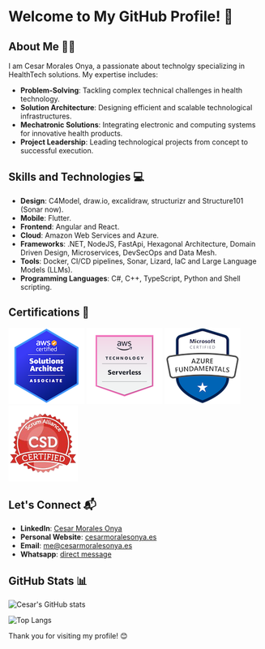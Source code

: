 # Welcome to My GitHub Profile! 👋

## About Me 🙋🏽

I am Cesar Morales Onya, a passionate about technolgy specializing in HealthTech solutions. My expertise includes:

- **Problem-Solving**: Tackling complex technical challenges in health technology.
- **Solution Architecture**: Designing efficient and scalable technological infrastructures.
- **Mechatronic Solutions**: Integrating electronic and computing systems for innovative health products.
- **Project Leadership**: Leading technological projects from concept to successful execution.

## Skills and Technologies 💻

- **Design**: C4Model, draw.io, excalidraw, structurizr and Structure101 (Sonar now).
- **Mobile**: Flutter.
- **Frontend**: Angular and React.
- **Cloud**: Amazon Web Services and Azure.
- **Frameworks**: .NET, NodeJS, FastApi, Hexagonal Architecture, Domain Driven Design, Microservices, DevSecOps and Data Mesh.
- **Tools**: Docker, CI/CD pipelines, Sonar, Lizard, IaC and Large Language Models (LLMs).
- **Programming Languages**: C#, C++, TypeScript, Python and Shell scripting.

## Certifications 📜

![AWS Certified Solutions Architect – Associate](./assets//images/aws-certified-solutions-architect-associate.png)       ![AWS Serverless Specialty](./assets//images/aws-knowledge-serverless.png)        ![Azure Fundamentals](./assets//images/microsoft-certified-azure-fundamentals.png)       ![Scrum developer](./assets/images/scrum-developer.png)

## Let's Connect 📬

- **LinkedIn**: [Cesar Morales Onya](https://www.linkedin.com/in/cesarmoralesonya/?locale=en_US)
- **Personal Website**: [cesarmoralesonya.es](https://cesarmoralesonya.es)
- **Email**: [me@cesarmoralesonya.es](mailto:me@cesarmoralesonya.es)
- **Whatsapp**: [direct message](https://wa.me/34635365817)

## GitHub Stats 📊

![Cesar's GitHub stats](https://github-readme-stats.vercel.app/api?username=cesarmoralesonya&show_icons=true&theme=react)

![Top Langs](https://github-readme-stats.vercel.app/api/top-langs/?username=cesarmoralesonya&layout=donut&hide=html,css,javascript,ruby&theme=react&langs_count=8)

Thank you for visiting my profile! 😊
